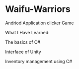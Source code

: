 # Waifu-Warriors
Andriod Application clicker Game

What I Have Learned:

The basics of C# 

Interface of Unity 

Inventory management using C#
